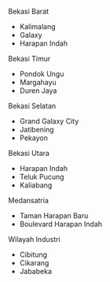 Bekasi Barat
- Kalimalang
- Galaxy
- Harapan Indah

Bekasi Timur
- Pondok Ungu
- Margahayu
- Duren Jaya

Bekasi Selatan
 - Grand Galaxy City
 - Jatibening
 - Pekayon
 
 Bekasi Utara
 - Harapan Indah
 - Teluk Pucung
 - Kaliabang
 
 Medansatria
 - Taman Harapan Baru
 - Boulevard Harapan Indah
 
 Wilayah Industri 
- Cibitung
- Cikarang
- Jababeka